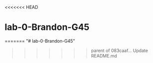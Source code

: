 <<<<<<< HEAD
# lab-0-Brandon-G45
=======
"# lab-0-Brandon-G45" 
>>>>>>> parent of 083caaf... Update README.md
